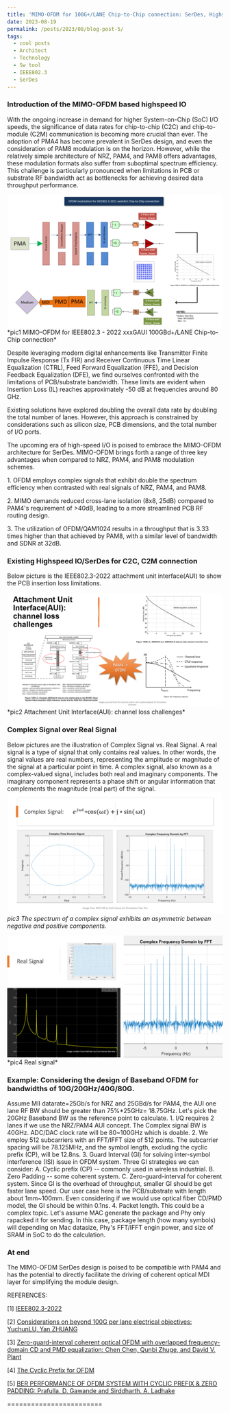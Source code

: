 ```yaml
---
title: 'MIMO-OFDM for 100G+/LANE Chip-to-Chip connection: SerDes, Highspeed I/O'
date: 2023-08-19
permalink: /posts/2023/08/blog-post-5/
tags:
  - cool posts
  - Architect
  - Technology
  - Sw tool
  - IEEE802.3
  - SerDes
---
```

### Introduction of the MIMO-OFDM based highspeed IO
With the ongoing increase in demand for higher System-on-Chip (SoC) I/O speeds, the significance of data rates for chip-to-chip (C2C) and chip-to-module (C2M) communication is becoming more crucial than ever. The adoption of PMA4 has become prevalent in SerDes design, and even the consideration of PAM8 modulation is on the horizon. However, while the relatively simple architecture of NRZ, PAM4, and PAM8 offers advantages, these modulation formats also suffer from suboptimal spectrum efficiency. This challenge is particularly pronounced when limitations in PCB or substrate RF bandwidth act as bottlenecks for achieving desired data throughput performance.

<a href="/images/MIMO_OFDM-Modulation.png">
    <img 
        src="/images/MIMO_OFDM-Modulation.png" 
    >
</a>
*pic1 MIMO-OFDM for IEEE802.3 - 2022 xxxGAUI 100GBd+/LANE Chip-to-Chip connection*

Despite leveraging modern digital enhancements like Transmitter Finite Impulse Response (Tx FIR) and Receiver Continuous Time Linear Equalization (CTRL), Feed Forward Equalization (FFE), and Decision Feedback Equalization (DFE), we find ourselves confronted with the limitations of PCB/substrate bandwidth. These limits are evident when Insertion Loss (IL) reaches approximately -50 dB at frequencies around 80 GHz.

Existing solutions have explored doubling the overall data rate by doubling the total number of lanes. However, this approach is constrained by considerations such as silicon size, PCB dimensions, and the total number of I/O ports.

The upcoming era of high-speed I/O is poised to embrace the MIMO-OFDM architecture for SerDes. MIMO-OFDM brings forth a range of three key advantages when compared to NRZ, PAM4, and PAM8 modulation schemes.

1\.  OFDM employs complex signals that exhibit double the spectrum efficiency when contrasted with real signals of NRZ, PAM4, and PAM8.

2\.  MIMO demands reduced cross-lane isolation (8x8, 25dB) compared to PAM4's requirement of >40dB, leading to a more streamlined PCB RF routing design.

3\.  The utilization of OFDM/QAM1024 results in a throughput that is 3.33 times higher than that achieved by PAM8, with a similar level of bandwidth and SDNR at 32dB.

### Existing Highspeed IO/SerDes for C2C, C2M connection
Below picture is the IEEE802.3-2022 attachment unit interface(AUI) to show the PCB insertion loss limitations.

<a href="/images/IEEE802.3_AUI.png">
    <img 
        src="/images/IEEE802.3_AUI.png" 
    >
</a>
*pic2 Attachment Unit Interface(AUI): channel loss challenges*

### Complex Signal over Real Signal
Below pictures are the illustration of Complex Signal vs. Real Signal. A real signal is a type of signal that only contains real values. In other words, the signal values are real numbers, representing the amplitude or magnitude of the signal at a particular point in time. A complex signal, also known as a complex-valued signal, includes both real and imaginary components. The imaginary component represents a phase shift or angular information that complements the magnitude (real part) of the signal.
<a href="/images/Matlab_complex_signal1.png">
    <img 
        src="/images/Matlab_complex_signal1.png" 
    >
</a>
*pic3 The spectrum of a complex signal exhibits an asymmetric between negative and positive components.*

<a href="/images/Matlab_complex_signal2.png">
    <img 
        src="/images/Matlab_complex_signal2.png" 
    >
</a>
*pic4 Real signal*

### Example: Considering the design of Baseband OFDM for bandwidths of 10G/20GHz/40G/80G.

Assume MII datarate=25Gb/s for NRZ and 25GBd/s for PAM4, the AUI one lane RF BW should be greater than 75%*25GHz= 18.75GHz. Let's pick the 20GHz Baseband BW as the reference point to calculate.
1\. I/Q requires 2 lanes if we use the NRZ/PAM4 AUI concept. The Complex signal BW is 40GHz. ADC/DAC clock rate will be 80~100GHz which is doable.
2\. We employ 512 subcarriers with an FFT/IFFT size of 512 points. The subcarrier spacing will be 78.125MHz, and the symbol length, excluding the cyclic prefix (CP), will be 12.8ns.
3\. Guard Interval (GI) for solving inter-symbol interference (ISI) issue in OFDM system. Three GI strategies we can consider: A. Cyclic prefix (CP) -- commonly used in wireless industrial. B. Zero Padding -- some coherent system. C. Zero-guard-interval for coherent system. Since GI is the overhead of throughput, smaller GI should be get faster lane speed. Our user case here is the PCB/substrate with length about 1mm~100mm. Even considering if we would use optical fiber CD/PMD model, the GI should be within 0.1ns.
4\. Packet length. This could be a complex topic. Let's assume MAC generate the package and Phy only rapacked it for sending. In this case, package length (how many symbols) will depending on Mac datasize, Phy's FFT/IFFT engin power, and size of SRAM in SoC to do the calculation.        

### At end

The MIMO-OFDM SerDes design is poised to be compatible with PAM4 and has the potential to directly facilitate the driving of coherent optical MDI layer for simplifying the module design.


REFERENCES:

[1] [IEEE802.3-2022](https://standards.ieee.org/ieee/802.3/10422/) 

[2] [Considerations on beyond 100G per lane electrical objectives: YuchunLU, Yan ZHUANG](https://www.ieee802.org/3/B400G/public/21_05/lu_b400g_01_210517.pdf) 

[3] [Zero-guard-interval coherent optical OFDM with overlapped frequency-domain CD and PMD equalization: Chen Chen, Qunbi Zhuge, and David V. Plant](https://opg.optica.org/oe/fulltext.cfm?uri=oe-19-8-7451&id=211579)

[4] [The Cyclic Prefix for OFDM](https://dspillustrations.com/pages/posts/misc/the-cyclic-prefix-cp-in-ofdm.html)

[5] [BER PERFORMANCE OF OFDM SYSTEM WITH CYCLIC PREFIX & ZERO PADDING: Prafulla. D. Gawande and Sirddharth. A. Ladhake](chrome-extension://efaidnbmnnnibpcajpcglclefindmkaj/https://citeseerx.ist.psu.edu/document?repid=rep1&type=pdf&doi=b9c70ed47c6857fab96ed12c937fc5495b235b6a)


========================